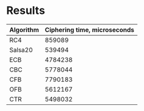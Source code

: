 # Results
Algorithm | Ciphering time, microseconds 
--- | ---  
RC4 | 859089
Salsa20 | 539494
ECB | 4784238
CBC | 5778044
CFB | 7790183
OFB | 5612167
CTR | 5498032
